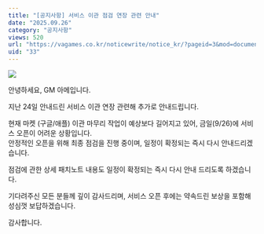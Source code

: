```yaml
---
title: "[공지사항] 서비스 이관 점검 연장 관련 안내"
date: "2025.09.26"
category: "공지사항"
views: 520
url: "https://vagames.co.kr/noticewrite/notice_kr/?pageid=3&mod=document&uid=33"
uid: "33"
---
```


![](/images/news/live/kr/33-04a9c71e.png)  
  
  
안녕하세요, GM 아메입니다.  
  
  
지난 24일 안내드린 서비스 이관 연장 관련해 추가로 안내드립니다.  
  
현재 마켓 (구글/애플) 이관 마무리 작업이 예상보다 길어지고 있어, 금일(9/26)에 서비스 오픈이 어려운 상황입니다.  
안정적인 오픈을 위해 최종 점검을 진행 중이며, 일정이 확정되는 즉시 다시 안내드리겠습니다.  
  
  
점검에 관한 상세 패치노트 내용도 일정이 확정되는 즉시 다시 안내 드리도록 하겠습니다.  
  
기다려주신 모든 분들께 깊이 감사드리며, 서비스 오픈 후에는 약속드린 보상을 포함해 성심껏 보답하겠습니다.  
  
  
감사합니다.